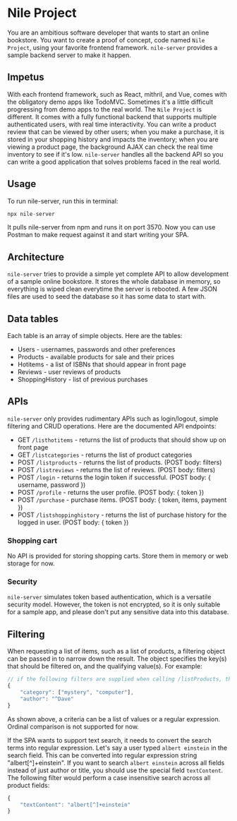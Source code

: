# Nile Project

You are an ambitious software developer that wants to start an online bookstore. You want to create a proof of concept, code named `Nile Project`, using your favorite frontend framework. `nile-server` provides a sample backend server to make it happen.

## Impetus

With each frontend framework, such as React, mithril, and Vue, comes with the obligatory demo apps like TodoMVC. Sometimes it's a little difficult progressing from demo apps to the real world. The `Nile Project` is different. It comes with a fully functional backend that supports multiple authenticated users, with real time interactivity. You can write a product review that can be viewed by other users; when you make a purchase, it is stored in your shopping history and impacts the inventory; when you are viewing a product page, the background AJAX can check the real time inventory to see if it's low. `nile-server` handles all the backend API so you can write a good application that solves problems faced in the real world.

## Usage

To run nile-server, run this in terminal:
```js
npx nile-server
```

It pulls nile-server from npm and runs it on port 3570. Now you can use Postman to make request against it and start writing your SPA.

## Architecture

`nile-server` tries to provide a simple yet complete API to allow development of a sample online bookstore. It stores the whole database in memory, so everything is wiped clean everytime the server is rebooted. A few JSON files are used to seed the database so it has some data to start with.

## Data tables

Each table is an array of simple objects. Here are the tables:

* Users - usernames, passwords and other preferences
* Products - available products for sale and their prices
* Hotitems - a list of ISBNs that should appear in front page
* Reviews - user reviews of products
* ShoppingHistory - list of previous purchases

## APIs

`nile-server` only provides rudimentary APIs such as login/logout, simple filtering and CRUD operations. Here are the documented API endpoints:

* GET `/listhotitems` - returns the list of products that should show up on front page
* GET `/listcategories` - returns the list of product categories
* POST `/listproducts` - returns the list of products. (POST body: filters)
* POST `/listreviews` - returns the list of reviews. (POST body: filters)
* POST `/login` - returns the login token if successful. (POST body: { username, password })
* POST `/profile` - returns the user profile. (POST body: { token })
* POST `/purchase` - purchase items. (POST body: { token, items, payment })
* POST `/listshoppinghistory` - returns the list of purchase history for the logged in user. (POST body: { token })

### Shopping cart

No API is provided for storing shopping carts. Store them in memory or web storage for now.

### Security

`nile-server` simulates token based authentication, which is a versatile security model. However, the token is not encrypted, so it is only suitable for a sample app, and please don't put any sensitive data into this database.

## Filtering

When requesting a list of items, such as a list of products, a filtering object can be passed in to narrow down the result. The object specifies the key(s) that should be filtered on, and the qualifying value(s). For example:

```js
// if the following filters are supplied when calling /listProducts, the API would return only books written by Dave that are in either mystery or computer categories.
{
    "category": ["mystery", "computer"],
    "author": "^Dave"
}
```

As shown above, a criteria can be a list of values or a regular expression. Ordinal comparison is not supported for now.

If the SPA wants to support text search, it needs to convert the search terms into regular expression. Let's say a user typed `albert einstein` in the search field. This can be converted into regular expression string "albert[^]+einstein". If you want to search `albert einstein` across all fields instead of just author or title, you should use the special field `textContent`. The following filter would perform a case insensitive search across all product fields:

```js
{
    "textContent": "albert[^]+einstein"
}
```
